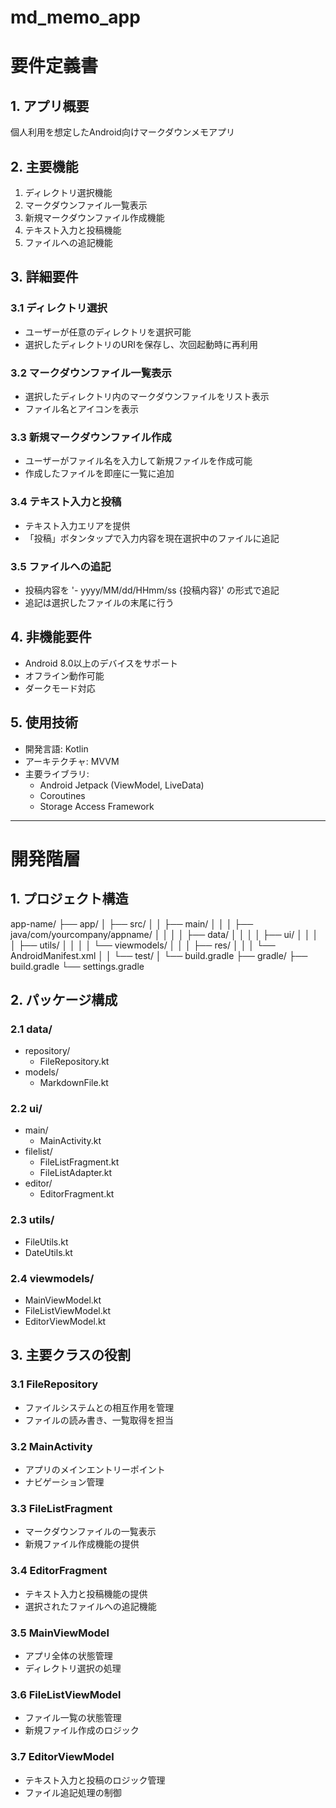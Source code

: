 # md_memo_app

# 要件定義書

## 1. アプリ概要
個人利用を想定したAndroid向けマークダウンメモアプリ

## 2. 主要機能
1. ディレクトリ選択機能
2. マークダウンファイル一覧表示
3. 新規マークダウンファイル作成機能
4. テキスト入力と投稿機能
5. ファイルへの追記機能

## 3. 詳細要件
### 3.1 ディレクトリ選択
- ユーザーが任意のディレクトリを選択可能
- 選択したディレクトリのURIを保存し、次回起動時に再利用

### 3.2 マークダウンファイル一覧表示
- 選択したディレクトリ内のマークダウンファイルをリスト表示
- ファイル名とアイコンを表示

### 3.3 新規マークダウンファイル作成
- ユーザーがファイル名を入力して新規ファイルを作成可能
- 作成したファイルを即座に一覧に追加

### 3.4 テキスト入力と投稿
- テキスト入力エリアを提供
- 「投稿」ボタンタップで入力内容を現在選択中のファイルに追記

### 3.5 ファイルへの追記
- 投稿内容を '- yyyy/MM/dd/HHmm/ss {投稿内容}' の形式で追記
- 追記は選択したファイルの末尾に行う

## 4. 非機能要件
- Android 8.0以上のデバイスをサポート
- オフライン動作可能
- ダークモード対応

## 5. 使用技術
- 開発言語: Kotlin
- アーキテクチャ: MVVM
- 主要ライブラリ:
  - Android Jetpack (ViewModel, LiveData)
  - Coroutines
  - Storage Access Framework

---

# 開発階層

## 1. プロジェクト構造
app-name/
├── app/
│   ├── src/
│   │   ├── main/
│   │   │   ├── java/com/yourcompany/appname/
│   │   │   │   ├── data/
│   │   │   │   ├── ui/
│   │   │   │   ├── utils/
│   │   │   │   └── viewmodels/
│   │   │   ├── res/
│   │   │   └── AndroidManifest.xml
│   │   └── test/
│   └── build.gradle
├── gradle/
├── build.gradle
└── settings.gradle

## 2. パッケージ構成
### 2.1 data/
- repository/
  - FileRepository.kt
- models/
  - MarkdownFile.kt

### 2.2 ui/
- main/
  - MainActivity.kt
- filelist/
  - FileListFragment.kt
  - FileListAdapter.kt
- editor/
  - EditorFragment.kt

### 2.3 utils/
- FileUtils.kt
- DateUtils.kt

### 2.4 viewmodels/
- MainViewModel.kt
- FileListViewModel.kt
- EditorViewModel.kt

## 3. 主要クラスの役割
### 3.1 FileRepository
- ファイルシステムとの相互作用を管理
- ファイルの読み書き、一覧取得を担当

### 3.2 MainActivity
- アプリのメインエントリーポイント
- ナビゲーション管理

### 3.3 FileListFragment
- マークダウンファイルの一覧表示
- 新規ファイル作成機能の提供

### 3.4 EditorFragment
- テキスト入力と投稿機能の提供
- 選択されたファイルへの追記機能

### 3.5 MainViewModel
- アプリ全体の状態管理
- ディレクトリ選択の処理

### 3.6 FileListViewModel
- ファイル一覧の状態管理
- 新規ファイル作成のロジック

### 3.7 EditorViewModel
- テキスト入力と投稿のロジック管理
- ファイル追記処理の制御

